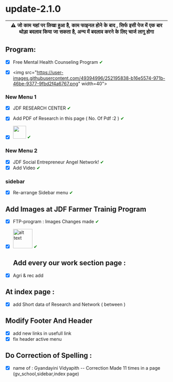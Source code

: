 # update-2.1.0


| :warning: जो काम यहां पर लिखा हुआ है, काम फाइनल होने के बाद , सिर्फ इसी पेज में एक बार थोड़ा बदलाव किया जा सकता है, अन्य में बदलाव करने के लिए चार्ज लागु होगा |
| --- |

## Program:
- [x] Free Mental Health Counseling Program <span style="color:green;">&#10004;</span>
- [x] <img src="https://user-images.githubusercontent.com/49394996/252195838-b16e5574-971b-46be-9377-9fbd2f4a6767.png" width=40">



### New Menu 1
- [x] JDF RESEARCH CENTER <span style="color:green;">&#10004;</span> 
- [x] Add PDF of Research in this page ( No. Of Pdf :2 )  <span style="color:green;">&#10004;</span> 
- [x] <img src="https://github.com/getsettalk/update-2.1.0-/assets/49394996/fe7a7333-b9dd-48de-bd58-a3ed797187d7" width="40" > <span style="color:green;">&#10004;</span>


### New Menu 2
- [x] JDF Social Entrepreneur Angel Network! <span style="color:green;">&#10004;</span> 
- [x] Add Video <span style="color:green;">&#10004;</span> 

### sidebar
- [x] Re-arrange Sidebar menu  <span style="color:green;">&#10004;</span> 

## Add Images at JDF Farmer Trainig Program
- [x] FTP-program : Images Changes made <span style="color:green;">&#10004;</span> 

- [x] <img src="https://user-images.githubusercontent.com/49394996/251885155-35808ea1-44fa-4502-9cfd-540463fa519f.png" alt="alt text" width="60" height="60">  <span style="color:green;">&#10004;</span> 


  ## Add every our work section page :
- [x] Agri & rec add

## At index page :
 - [x] add Short data of Research and Network ( between )

## Modify Footer And Header
- [x] add new links in usefull link
- [x] fix header active menu

## Do Correction of Spelling :
- [x] name of : Gyandayini Vidyapith -- Correction Made 11 times in a page (gv_school,sidebar,index page)
